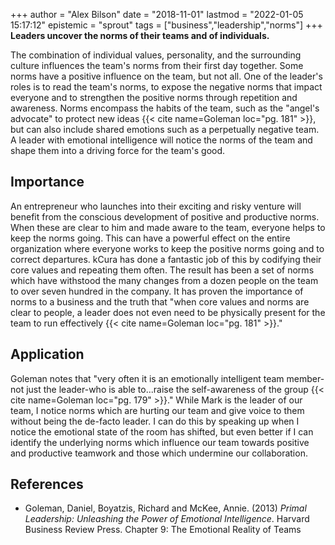 +++
author = "Alex Bilson"
date = "2018-11-01"
lastmod = "2022-01-05 15:17:12"
epistemic = "sprout"
tags = ["business","leadership","norms"]
+++
**Leaders uncover the norms of their teams and of individuals.**

The combination of individual values, personality, and the surrounding culture influences the team's norms from their first day together. Some norms have a positive influence on the team, but not all.  One of the leader's roles is to read the team's norms, to expose the negative norms that impact everyone and to strengthen the positive norms through repetition and awareness.  Norms encompass the habits of the team, such as the "angel's advocate" to protect new ideas {{< cite name=Goleman loc="pg. 181" >}}, but can also include shared emotions such as a perpetually negative team. A leader with emotional intelligence will notice the norms of the team and shape them into a driving force for the team's good.

## Importance

An entrepreneur who launches into their exciting and risky venture will benefit from the conscious development of positive and productive norms.  When these are clear to him and made aware to the team, everyone helps to keep the norms going.  This can have a powerful effect on the entire organization where everyone works to keep the positive norms going and to correct departures.  kCura has done a fantastic job of this by codifying their core values and repeating them often.  The result has been a set of norms which have withstood the many changes from a dozen people on the team to over seven hundred in the company.  It has proven the importance of norms to a business and the truth that "when core values and norms are clear to people, a leader does not even need to be physically present for the team to run effectively {{< cite name=Goleman loc="pg. 181" >}}."

## Application

Goleman notes that "very often it is an emotionally intelligent team member-not just the leader-who is able to...raise the self-awareness of the group {{< cite name=Goleman loc="pg. 179" >}}."  While Mark is the leader of our team, I notice norms which are hurting our team and give voice to them without being the de-facto leader.  I can do this by speaking up when I notice the emotional state of the room has shifted, but even better if I can identify the underlying norms which influence our team towards positive and productive teamwork and those which undermine our collaboration.

## References

- Goleman, Daniel, Boyatzis, Richard and McKee, Annie. (2013) _Primal Leadership: Unleashing the Power of Emotional Intelligence_. Harvard Business Review Press. Chapter 9: The Emotional Reality of Teams

